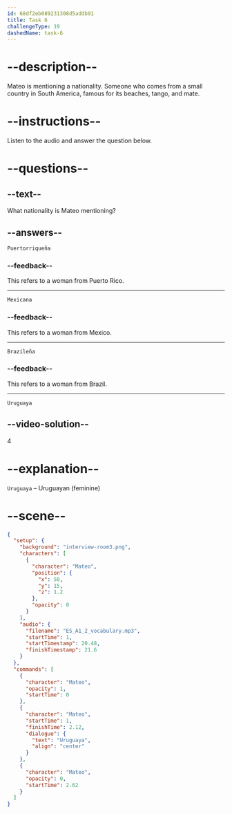 ```yaml
---
id: 68df2eb089231308d5addb91
title: Task 6
challengeType: 19
dashedName: task-6
---
```


<!-- (audio) Mateo: Uruguaya. -->

# --description--

Mateo is mentioning a nationality. Someone who comes from a small country in South America, famous for its beaches, tango, and mate.

# --instructions--

Listen to the audio and answer the question below.

# --questions--

## --text--

What nationality is Mateo mentioning?

## --answers--

`Puertorriqueña`

### --feedback--

This refers to a woman from Puerto Rico.

---

`Mexicana`

### --feedback--

This refers to a woman from Mexico.

---

`Brazileña`

### --feedback--

This refers to a woman from Brazil.

---

`Uruguaya`

## --video-solution--

4

# --explanation--

`Uruguaya` – Uruguayan (feminine)



# --scene--

```json
{
  "setup": {
    "background": "interview-room3.png",
    "characters": [
      {
        "character": "Mateo",
        "position": {
          "x": 50,
          "y": 15,
          "z": 1.2
        },
        "opacity": 0
      }
    ],
    "audio": {
      "filename": "ES_A1_2_vocabulary.mp3",
      "startTime": 1,
      "startTimestamp": 20.48,
      "finishTimestamp": 21.6
    }
  },
  "commands": [
    {
      "character": "Mateo",
      "opacity": 1,
      "startTime": 0
    },
    {
      "character": "Mateo",
      "startTime": 1,
      "finishTime": 2.12,
      "dialogue": {
        "text": "Uruguaya",
        "align": "center"
      }
    },
    {
      "character": "Mateo",
      "opacity": 0,
      "startTime": 2.62
    }
  ]
}
```

